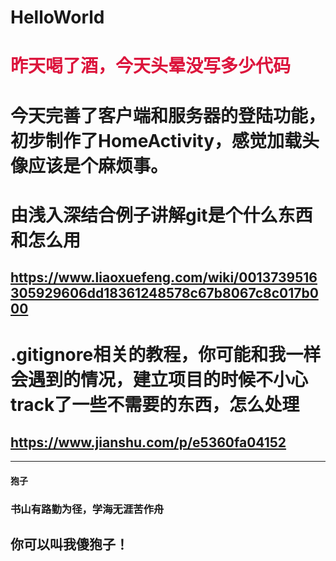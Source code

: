 # HelloWorld
# <font color=#DC143C>昨天喝了酒，今天头晕没写多少代码</font>

# 今天完善了客户端和服务器的登陆功能，初步制作了HomeActivity，感觉加载头像应该是个麻烦事。
# 由浅入深结合例子讲解git是个什么东西和怎么用
## https://www.liaoxuefeng.com/wiki/0013739516305929606dd18361248578c67b8067c8c017b000
# .gitignore相关的教程，你可能和我一样会遇到的情况，建立项目的时候不小心track了一些不需要的东西，怎么处理
## https://www.jianshu.com/p/e5360fa04152
---
#### 狍子
### 书山有路勤为径，学海无涯苦作舟
## **你可以叫我傻狍子！**
